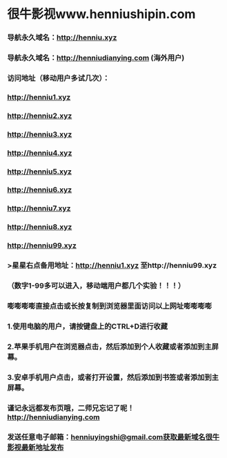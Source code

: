 # 很牛影视www.henniushipin.com


### 导航永久域名：http://henniu.xyz



### 导航永久域名：http://henniudianying.com (海外用户)



### 访问地址（移动用户多试几次）：


###  http://henniu1.xyz
###  http://henniu2.xyz
###  http://henniu3.xyz
###  http://henniu4.xyz
###  http://henniu5.xyz
###  http://henniu6.xyz
###  http://henniu7.xyz
###  http://henniu8.xyz
###  http://henniu99.xyz


###  >星星右点备用地址：http://henniu1.xyz 至http://henniu99.xyz


### （数字1-99多可以进入，移动端用户都几个实验！！！）

### 嘭嘭嘭嘭直接点击或长按复制到浏览器里面访问以上网址嘭嘭嘭嘭

###  1.使用电脑的用户，请按键盘上的CTRL+D进行收藏

###  2.苹果手机用户在浏览器点击，然后添加到个人收藏或者添加到主屏幕。

###  3.安卓手机用户点击，或者打开设置，然后添加到书签或者添加到主屏幕。

### 谨记永远都发布页哦，二师兄忘记了呢！http://henniudianying.com

### 发送任意电子邮箱：henniuyingshi@gmail.com获取最新域名很牛影视最新地址发布

